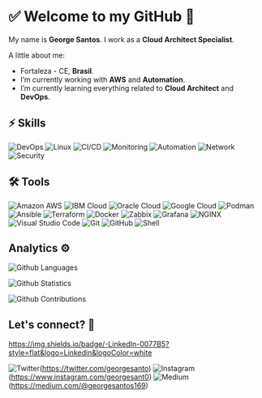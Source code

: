 # ✅ Welcome to my GitHub 🚀

My name is **George Santos**. I work as a **Cloud Architect Specialist**.

A little about me:

- Fortaleza - CE, **Brasil**.
- I’m currently working with **AWS** and **Automation**.
- I’m currently learning everything related to **Cloud Architect** and **DevOps**.

## ⚡ Skills

![DevOps](https://img.shields.io/badge/-DevOps-yellowgreen) ![Linux](https://img.shields.io/badge/-Linux-FCC624?&logo=linux&logoColor=FFFFFF) ![CI/CD](https://img.shields.io/badge/-CI/CD-yellowgreen) ![Monitoring](https://img.shields.io/badge/-Monitoring-red) ![Automation](https://img.shields.io/badge/-Automation-green) ![Network](https://img.shields.io/badge/-Network-brightgreen?&logo=Network&logoColor=FFFFFF) ![Security](https://img.shields.io/badge/-Security-blue)

## 🛠 Tools

![Amazon AWS](https://img.shields.io/badge/-Amazon%20AWS-232F3E?&logo=amazon%20aws&logoColor=FFFFFF) ![IBM Cloud](https://img.shields.io/badge/-IBM%20Cloud-632CA6?&logo=IBMCloud&logoColor=FFFFFF) ![Oracle Cloud](https://img.shields.io/badge/-Oracle%20Cloud-D24939?&logo=OracleCloud&logoColor=FFFFFF) ![Google Cloud](https://img.shields.io/badge/-Google%20Cloud-3EAAAF?&logo=GoogleCloud&logoColor=FFFFFF) ![Podman](https://img.shields.io/badge/-Podman-326CE5?&logo=podman&logoColor=FFFFFF) ![Ansible](https://img.shields.io/badge/-Ansible-EE0000?&logo=ansible&logoColor=FFFFFF) ![Terraform](https://img.shields.io/badge/-Terraform-623CE4?&logo=terraform&logoColor=FFFFF) ![Docker](https://img.shields.io/badge/-Docker-2496ED?&logo=docker&logoColor=FFFFFF)  ![Zabbix](https://img.shields.io/badge/-Zabbix-F05032?&logo=zabbix&logoColor=FFFFFF) ![Grafana](https://img.shields.io/badge/-Grafana-F46800?&logo=grafana&logoColor=FFFFFF) ![NGINX](https://img.shields.io/badge/-NGINX-009639?&logo=nginx&logoColor=FFFFFF) ![Visual Studio Code](https://img.shields.io/badge/-Visual%20Studio%20Code-0F1689?&logo=visualstudiocode&logoColor=FFFFFF) ![Git](https://img.shields.io/badge/-Git-F05032?&logo=git&logoColor=FFFFFF) ![GitHub](https://img.shields.io/badge/-GitHub-181717?&logo=GitHub&logoColor=FFFFFF) ![Shell](https://img.shields.io/badge/-Shell-4EAA25?&logo=gnu%20bash&logoColor=FFFFFF)

## Analytics ⚙️

![Github Languages](https://github-readme-stats.vercel.app/api/top-langs/?username=georgesanto&layout=compact&count_private=true)

![Github Statistics](https://github-readme-stats.vercel.app/api/?username=georgesanto&count_private=true&show_icons=true)

![Github Contributions](https://github-readme-streak-stats.herokuapp.com/?user=georgesanto&hide_border=true)

## Let's connect? 🤝

[<https://img.shields.io/badge/-LinkedIn-0077B5?style=flat&logo=Linkedin&logoColor=white>](https://www.linkedin.com/in/george-santos/)

![Twitter](<https://img.shields.io/badge/-Twitter-%231DA1F2?style=flat&logo=twitter&logoColor=white>)(https://twitter.com/georgesanto)
![Instagram](<https://img.shields.io/badge/-Instagram-E4405F?style=flat&logo=instagram&logoColor=white>)(https://www.instagram.com/georgesant0)
![Medium](<https://img.shields.io/badge/-Medium-%2312100E?style=flat&logo=medium&logoColor=white>)(https://medium.com/@georgesantos169)
